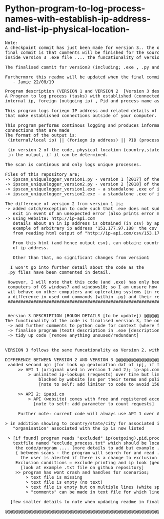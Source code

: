 # Python-program-to-log-process-names-with-establish-ip-address-and-list-ip-physical-location-
<pre>
Note: 
A checkpoint commit has just been made for version 3.. the only difference from the final commit in the
final commit is that comments will be finished for the source code (.py) and hence finalised program description
inside version 3 .exe file .... the funcationality of version 3 has been finalised as commited.

The finalised commit for version3 (including; .exe , .py and 'exclude_process.txt' file)

Furthermore this readme will be updated when the final commit is made.
   - Jamie 22/08/19
<pre />
Program description (VERSION 1 and VERSION 2  [Version 3 description (rough) at the end])#########################  
A Program to log process (tasks) with established (connected) outgoing ip address and list process;  
internal ip, foreign (outgoing ip) , Pid and process name as well as physical location related to outgoing ip address.    
  
This program logs foriegn IP address and related details of any running process-  
that make established connections outside of your computer. 
  
This program performs continous logging and produces information for new  
connections that are made                                            '
The format of the output is:  
 (internal/local ip) || (foriegn ip address) || PID (process ID) || related process  
   
 {in version 2 of the code, physical location (country,state and city name) is printed    
 in the output, if it can be determined.  
   
The scan is continous and only logs unique processes.    
  
Files of this repository are;  
-> ipscan_uniquelogger_version1.py - version 1 [2017] of the code  
-> ipscan_uniquelogger_version2.py - version 2 [2018] of the code  
-> ipscan_uniquelogger_version1.exe - a standalone .exe of ipscan_uniquelogger_version1.py (and related modules)  
-> ipscan_uniquelogger_version2.exe - a standalone .exe of ipscan_uniquelogger_version2.py (and related modules)  
  
The difference of version 2 from version 1 is;  
-> added catch/exception to code such that .exe does not suddenly  
   exit in event of an unexpected error (also prints error message)  
-> using website: http://ip-api.com  
   details about an in ip address is obtained (in csv) by applying, for  
   example of arbitrary ip address '153.177.97.188' the csv output is obtained  
   from reading html output of "http://ip-api.com/csv/153.177.97.188"  
     
   From this html (and hence output csv), can obtain; country/state/city  
   of ip address.  
     
   Other than that, no significant changes from version1  
     
  I won't go into further detail about the code as the  
 .py files have been commented in detail.  
   
 However, I will note that this code (and .exe) has only been tested on limited  
 computers of OS windows7 and windows10; so I am unsure how the code (and .exe)  
 wil behave on other computers and opterating systems [in regard to if there is  
 a difference in used cmd commands (within .py) and their related outputs].  
 ####################################################################################################################  
 <pre>
 Version 3 DESCRIPTION (ROUGH DETAILS [to be update]) @@@@@@@@@@@@@@@@@@@@@@@@@@@@@@@@@@@@@@@@@@@@@@@@@@@@@@@@@@@@@@@
The functionality of the code is finalised version 3, the only major changes to be made for the final commit (post-checkpoint commit) is;
 -> add further comments to python code for context (where further contenxt is need or comments missing)
 -> finalise program (text) description in .exe [description is defined in source code (.py) by print functions]
 -> tidy up code [remove anything unsused/redundant]


VERSION 3 follows the same funcationality as Version 2, with the following differences to version 3:

DIFFERENCE BETWEEN VERSION 2 AND VERSION 3 @@@@@@@@@@@@@@@@@@@@@@@@@@@@@@@@@@@@@@@@@@@@@@@@@@@@@@@@@@@@@@@@@@@@@@@@@@@@@@@@@@@@@@@@@@@@@
 >added second api [for look up geolocation dat of ip], if first original API times-out; (a check is made in the program)
     >> API 1 (original used in version 1 and 2); ip-api.com
         > unlimited ip-lookups (requests) over time but limited to 150 requests per minute otherwise your ip is temporarily 
             blocked by website [as per their terms and policies]; you can unblock your ip earlier by submitting to http://ip-api.com/docs/unban
             [note to self: add limiter to code to avoid 150 request in a minute (a very rare scenario)]
             
     >> API 2; ipapi.co
         > API (website) comes with free and registered accounts, free account is limited to 1000 lookups per day
           [note to self: add parameter to count requests]
           
     Further note: current code will always use API 1 over API 2, if available (when timeout-connect test is done).
             
> in addition showing to country/state/city for associated ip {obtained using [above API]} ... 
   "organisation" associated with the ip is now listed
   
 > [if found] program reads "excluded" ip(outgoing),pid,process_name from      
   textfile named "exclude_process.txt" which should be located (placed) in same directory as
    the code/program .... (more details to add but example .txt file found on github repository)
    { between scans - the program will search for and read .txt (if found) and determine if new exclusion conditions are applied;
      the user is alerted if there is a change to exclusion conditions}
    Exclusion conditions = exclude printing and ip look (geo-loc data with API) for processes of particular process_name,PID,ip(outgoing)
      [look at example .txt file on github repository]
    >> program has wont crash and handles for scenarios;
        > text file is missing
        > text file is empty (no text)
        > text file is empty but on multiple lines (white spaces with no character) = handled as empty text file
        > "comments" can be made in text file for which lines are completely ignored as exclusion condition (if "##" appears anywhere in that line)

  [few smaller details to note when updading readme in final commit final commit]

@@@@@@@@@@@@@@@@@@@@@@@@@@@@@@@@@@@@@@@@@@@@@@@@@@@@@@@@@@@@@@@@@@@@@@@@@@@@@@@@@@@@@@@@@@@@@@@@@@@@@@@@@@@@@@@@@@@@@
<pre />
